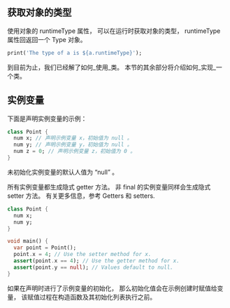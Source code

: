 ## 获取对象的类型

使用对象的 runtimeType 属性， 可以在运行时获取对象的类型， runtimeType 属性回返回一个 Type 对象。

```dart
print('The type of a is ${a.runtimeType}');
```

到目前为止，我们已经解了如何_使用_类。 本节的其余部分将介绍如何_实现_一个类。

## 实例变量

下面是声明实例变量的示例：

```dart
class Point {
  num x; // 声明示例变量 x，初始值为 null 。
  num y; // 声明示例变量 y，初始值为 null 。
  num z = 0; // 声明示例变量 z，初始值为 0 。
}
```

未初始化实例变量的默认人值为 “null” 。

所有实例变量都生成隐式 getter 方法。 非 final 的实例变量同样会生成隐式 setter 方法。 有关更多信息，参考 Getters 和 setters.

```dart
class Point {
  num x;
  num y;
}

void main() {
  var point = Point();
  point.x = 4; // Use the setter method for x.
  assert(point.x == 4); // Use the getter method for x.
  assert(point.y == null); // Values default to null.
}
```

如果在声明时进行了示例变量的初始化， 那么初始化值会在示例创建时赋值给变量， 该赋值过程在构造函数及其初始化列表执行之前。

